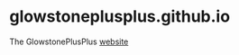 # glowstoneplusplus.github.io
The GlowstonePlusPlus [website](https://glowstoneplusplus.github.io/)
